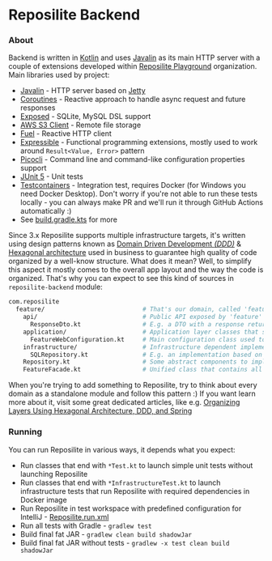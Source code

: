 # Reposilite Backend

### About

Backend is written in [Kotlin](https://kotlinlang.org/) and uses [Javalin](https://javalin.io/) as its main HTTP server 
with a couple of extensions developed within [Reposilite Playground](https://github.com/reposilite-playground) organization.
Main libraries used by project:

* [Javalin](https://javalin.io/) - HTTP server based on [Jetty](https://www.eclipse.org/jetty/)
* [Coroutines](https://kotlinlang.org/docs/coroutines-overview.html) - Reactive approach to handle async request and future responses
* [Exposed](https://github.com/JetBrains/Exposed) - SQLite, MySQL DSL support
* [AWS S3 Client](https://github.com/aws/aws-sdk-java-v2) - Remote file storage
* [Fuel](https://github.com/kittinunf/fuel) - Reactive HTTP client
* [Expressible](https://github.com/panda-lang/expressible) - Functional programming extensions, mostly used to work around `Result<Value, Error>` pattern
* [Picocli](https://picocli.info/) - Command line and command-like configuration properties support
* [JUnit 5](https://junit.org/junit5/) - Unit tests
* [Testcontainers](https://www.testcontainers.org/) - Integration test, requires Docker (for Windows you need Docker Desktop). 
  Don't worry if you're not able to run these tests locally - you can always make PR and we'll run it through GitHub Actions automatically :)
* See [build.gradle.kts](https://github.com/dzikoysk/reposilite/blob/main/reposilite-backend/build.gradle.kts) for more

Since 3.x Reposilite supports multiple infrastructure targets, it's written using design patterns known as 
[Domain Driven Development _(DDD)_](https://en.wikipedia.org/wiki/Domain-driven_design) & 
[Hexagonal architecture](https://en.wikipedia.org/wiki/Hexagonal_architecture_(software)) used in business to guarantee high quality of code organized by a well-know structure. 
What does it mean? Well, to simplify this aspect it mostly comes to the overall app layout and the way the code is organized. 
That's why you can expect to see this kind of sources in `reposilite-backend` module:

```bash
com.reposilite
  feature/                           # That's our domain, called 'feature'
    api/                             # Public API exposed by 'feature' domain
      ResponseDto.kt                 # E.g. a DTO with a response returned by FeatureFacade
    application/                     # Application layer classes that somehow configures the given domain
      FeatureWebConfiguration.kt     # Main configuration class used to register domain in Reposilite app
    infrastructure/                  # Infrastructure dependent implementations
      SQLRepository.kt               # E.g. an implementation based on SQL
    Repository.kt                    # Some abstract components to implement by various infrastructure impls
    FeatureFacade.kt                 # Unified class that contains all public methods exposed by the given domain
```

When you're trying to add something to Reposilite, try to think about every domain as a standalone module and follow this pattern :)
If you want learn more about it, visit some great dedicated articles, like e.g. [Organizing Layers Using Hexagonal Architecture, DDD, and Spring](https://www.baeldung.com/hexagonal-architecture-ddd-spring)

### Running 

You can run Reposilite in various ways, it depends what you expect:

* Run classes that end with `*Test.kt` to launch simple unit tests without launching Reposilite
* Run classes that end with `*InfrastructureTest.kt` to launch infrastructure tests that run Reposilite with required dependencies in Docker image
* Run Reposilite in test workspace with predefined configuration for IntelliJ - [Reposilite.run.xml](https://github.com/dzikoysk/reposilite/blob/main/.run/Reposilite.run.xml)
* Run all tests with Gradle - `gradlew test`
* Build final fat JAR - `gradlew clean build shadowJar`
* Build final fat JAR without tests - `gradlew -x test clean build shadowJar`
